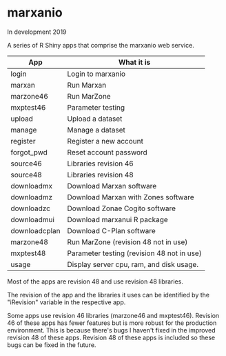 # marxanio
In development 2019

A series of R Shiny apps that comprise the marxanio web service.

|App           |What it is                                 |
|--------------|-------------------------------------------|
|login         |Login to marxanio                          |
|marxan        |Run Marxan                                 |
|marzone46     |Run MarZone                                |
|mxptest46     |Parameter testing                          |
|upload        |Upload a dataset                           |
|manage        |Manage a dataset                           |
|register      |Register a new account                     |
|forgot_pwd    |Reset account password                     |
|source46      |Libraries revision 46                      |
|source48      |Libraries revision 48                      |
|downloadmx    |Download Marxan software                   |
|downloadmz    |Download Marxan with Zones software        |
|downloadzc    |Download Zonae Cogito software             |
|downloadmui   |Download marxanui R package                |
|downloadcplan |Download C-Plan software                   |
|marzone48     |Run MarZone (revision 48 not in use)       |
|mxptest48     |Parameter testing (revision 48 not in use) |
|usage         |Display server cpu, ram, and disk usage.   |

Most of the apps are revision 48 and use revision 48 libraries.

The revision of the app and the libraries it uses can be identified by the "iRevision" variable in the respective app.

Some apps use revision 46 libraries (marzone46 and mxptest46). Revision 46 of these apps has fewer features but is more robust for the production environment. This is because there's bugs I haven't fixed in the improved revision 48 of these apps. Revision 48 of these apps is included so these bugs can be fixed in the future.

